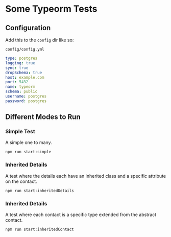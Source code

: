 # Some Typeorm Tests

## Configuration

Add this to the `config` dir like so:

`config/config.yml`  

```yaml
type: postgres
logging: true
sync: true
dropSchema: true
host: example.com
port: 5432
name: typeorm
schema: public
username: postgres
password: postgres
```

## Different Modes to Run

### Simple Test

A simple one to many. 

```
npm run start:simple
```

### Inherited Details

A test where the details each have an inherited class and a specific attribute on the contact. 

```
npm run start:inheritedDetails
```

### Inherited Details

A test where each contact is a specific type extended from the abstract contact. 

```
npm run start:inheritedContact
```